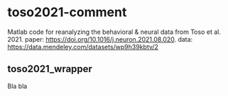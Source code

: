 # toso2021-comment

Matlab code for reanalyzing the behavioral & neural data from Toso et al. 2021.
paper: https://doi.org/10.1016/j.neuron.2021.08.020.
data: https://data.mendeley.com/datasets/wp9h39kbtv/2

## toso2021_wrapper

Bla bla

